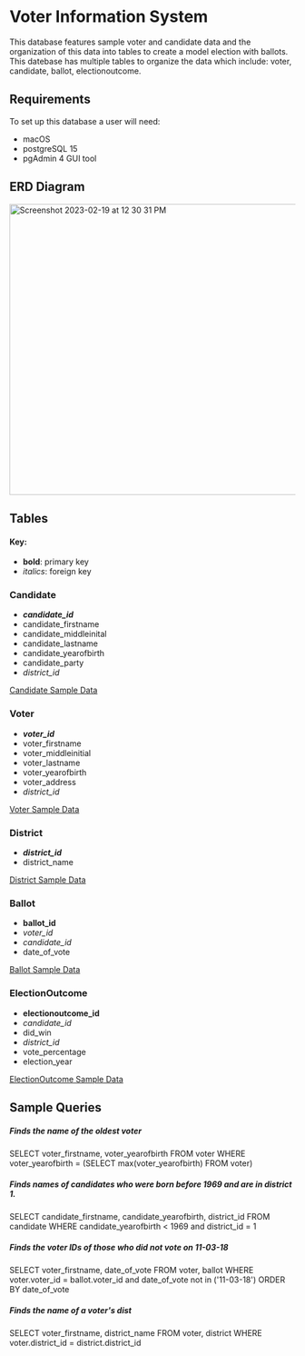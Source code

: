 # Voter Information System
This database features sample voter and candidate data and the organization of this data into tables to create a model election with ballots. This datebase has multiple tables to organize the data which include: voter, candidate, ballot, electionoutcome.

## Requirements
To set up this database a user will need:
- macOS
- postgreSQL 15
- pgAdmin 4 GUI tool

## ERD Diagram
<img width="512" alt="Screenshot 2023-02-19 at 12 30 31 PM" src="https://user-images.githubusercontent.com/65120062/219964645-ec351c7c-6885-47eb-b623-6cab38aa7e61.png">

## Tables
#### Key:
- **bold**: primary key
- *italics*: foreign key

### Candidate
- ***candidate_id***
- candidate_firstname
- candidate_middleinital
- candidate_lastname
- candidate_yearofbirth
- candidate_party
- *district_id*

[Candidate Sample Data](./candidate.csv)

### Voter
- ***voter_id***
- voter_firstname
- voter_middleinitial
- voter_lastname
- voter_yearofbirth
- voter_address
- *district_id*

[Voter Sample Data](./voter.csv)

### District
- ***district_id***
- district_name

[District Sample Data](./district.csv)

### Ballot
- **ballot_id**
- *voter_id*
- *candidate_id*
- date_of_vote

[Ballot Sample Data](./ballot.csv)

### ElectionOutcome
- **electionoutcome_id**
- *candidate_id*
- did_win
- *district_id*
- vote_percentage
- election_year

[ElectionOutcome Sample Data](./electionoutcome.csv)

## Sample Queries

##### Finds the name of the oldest voter
SELECT voter_firstname, voter_yearofbirth
FROM voter
WHERE voter_yearofbirth = (SELECT max(voter_yearofbirth) FROM voter)


##### Finds names of candidates who were born before 1969 and are in district 1.
SELECT candidate_firstname, candidate_yearofbirth, district_id
FROM candidate
WHERE candidate_yearofbirth < 1969 and district_id = 1


##### Finds the voter IDs of those who did not vote on 11-03-18
SELECT voter_firstname, date_of_vote
FROM voter, ballot
WHERE voter.voter_id = ballot.voter_id and date_of_vote not in ('11-03-18')
ORDER BY date_of_vote


##### Finds the name of a voter's dist
SELECT voter_firstname, district_name
FROM voter, district
WHERE voter.district_id = district.district_id





